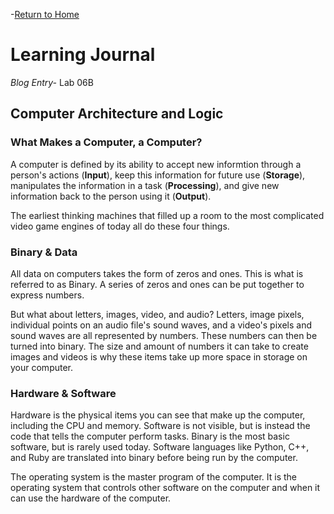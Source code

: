-[Return to Home](/README.md)

# Learning Journal
*Blog Entry-* Lab 06B

## Computer Architecture and Logic

### What Makes a Computer, a Computer?
A computer is defined by its ability to accept new informtion through a person's actions (**Input**), keep this information for future use (**Storage**), manipulates the information in a task (**Processing**), and give new information back to the person using it (**Output**).  

The earliest thinking machines that filled up a room to the most complicated video game engines of today all do these four things.

### Binary &amp; Data
All data on computers takes the form of zeros and ones.  This is what is referred to as Binary.  A series of zeros and ones can be put together to express numbers.  

But what about letters, images, video, and audio?  Letters, image pixels, individual points on an audio file's sound waves, and a video's pixels and sound waves are all represented by numbers.  These numbers can then be turned into binary.  The size and amount of numbers it can take to create images and videos is why these items take up more space in storage on your computer.

### Hardware &amp; Software
Hardware is the physical items you can see that make up the computer, including the CPU and memory.  Software is not visible, but is instead the code that tells the computer perform tasks.  Binary is the most basic software, but is rarely used today.  Software languages like Python, C++, and Ruby are translated into binary before being run by the computer.

The operating system is the master program of the computer.  It is the operating system that controls other software on the computer and when it can use the hardware of the computer.